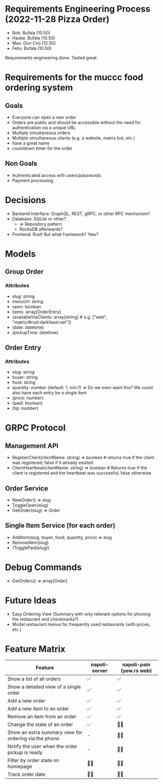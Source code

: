 # Requirements Engineering Process (2022-11-28 Pizza Order)
* Rob: Bufala (10.50)
* Hauke: Bufala (10.50)
* Max: Don Ciro (12.50)
* Felix: Bufala (10.50)

Requirements engineering done. Tasted great.

# Requirements for the muccc food ordering system
## Goals
* Everyone can open a new order
* Orders are public and should be accessible without the need for authentication via a unique URL
* Multiple simultaneous orders
* Multiple simultaneous clients (e.g. a website, matrix bot, etc.)
* have a great name
* countdown timer for the order

## Non Goals
* Authenticated access with users/passwords
* Payment processing

# Decisions

* Backend Interface: GraphQL, REST, gRPC, or other RPC mechanism?
* Database: SQLite or other?
    * => Repository pattern
    * RocksDB afterwards?
* Frontend: Rust! But what framework? Yew?

# Models
## Group Order
### Attributes
* slug: string
* menuUrl: string
* open: boolean
* items: array[OrderEntry]
* (availableViaClients: array[string] # e.g. ["web", "matrix/#rust:darkfasel.net"])
* (date: datetime)
* (pickupTime: datetime)

## Order Entry
### Attributes
* slug: string
* buyer: string
* food: string
* quantity: number (default: 1, min:1) => Do we even want this? We could also have each entry be a single item
* (price: number)
* (paid: boolean)
* (tip: number)

# GRPC Protocol
## Management API
* RegisterClient(clientName: string) => boolean # returns true if the client was registered; false if it already existed
* ClientHeartbeat(clientName: string) => boolean # Returns true if the client is registered and the heartbeat was successful; false otherwise

## Order Service
* NewOrder() => slug
* ToggleOpen(slug)
* GetOrder(slug) => Order

## Single Item Service (for each order)
* AddItem(slug, buyer, food, quantity, price) => slug
* RemoveItem(slug)
* (TogglePaid(slug))

# Debug Commands
* GetOrders() => array[Order]

# Future Ideas
* Easy Ordering View (Summary with only relevant options for phoning the restaurant and checkmarks?)
* Model restaurant menus for frequently used restaurants (with prices, etc.)


# Feature Matrix
| Feature | napoli-server | napoli-pain (yew.rs web) |
| --- | --- | --- |
| Show a list of all orders |  ✅ | ✅ |
| Show a detailed view of a single order |  ✅ | ✅ |
| Add a new order |  ✅ | ✅ |
| Add a new item to an order |  ✅ | ✅ |
| Remove an item from an order | ✅ | ✅ |
| Change the state of an order |  ✅ | 🙅‍♀️ |
| Show an extra summary view for ordering via the phone | - | 🙅‍♀️ |
| Notify the user when the order pickup is ready |  - | 🙅‍♀️ |
| Filter by order state on homepage | 🙅‍♀️ | 🙅‍♀️ |
| Track order date | 🙅‍♀️ | 🙅‍♀️ |
